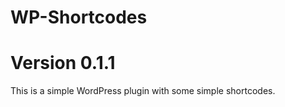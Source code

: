 # WP-Shortcodes
**Version 0.1.1**
=============

This is a simple WordPress plugin with some simple shortcodes.